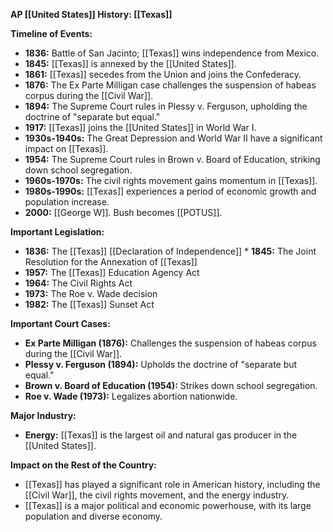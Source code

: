 **AP [[United States]] History: [[Texas]]**

**Timeline of Events:**

* **1836:** Battle of San Jacinto; [[Texas]] wins independence from Mexico.
* **1845:** [[Texas]] is annexed by the [[United States]].
* **1861:** [[Texas]] secedes from the Union and joins the Confederacy.
* **1876:** The Ex Parte Milligan case challenges the suspension of habeas corpus during the [[Civil War]].
* **1894:** The Supreme Court rules in Plessy v. Ferguson, upholding the doctrine of "separate but equal."
* **1917:** [[Texas]] joins the [[United States]] in World War I.
* **1930s-1940s:** The Great Depression and World War II have a significant impact on [[Texas]].
* **1954:** The Supreme Court rules in Brown v. Board of Education, striking down school segregation.
* **1960s-1970s:** The civil rights movement gains momentum in [[Texas]].
* **1980s-1990s:** [[Texas]] experiences a period of economic growth and population increase.
* **2000:** [[George W]]. Bush becomes [[POTUS]].

**Important Legislation:**

* **1836:** The [[Texas]] [[Declaration of Independence]] * **1845:** The Joint Resolution for the Annexation of [[Texas]]
* **1957:** The [[Texas]] Education Agency Act
* **1964:** The Civil Rights Act
* **1973:** The Roe v. Wade decision
* **1982:** The [[Texas]] Sunset Act

**Important Court Cases:**

* **Ex Parte Milligan (1876):** Challenges the suspension of habeas corpus during the [[Civil War]].
* **Plessy v. Ferguson (1894):** Upholds the doctrine of "separate but equal."
* **Brown v. Board of Education (1954):** Strikes down school segregation.
* **Roe v. Wade (1973):** Legalizes abortion nationwide.

**Major Industry:**

* **Energy:** [[Texas]] is the largest oil and natural gas producer in the [[United States]].

**Impact on the Rest of the Country:**

* [[Texas]] has played a significant role in American history, including the [[Civil War]], the civil rights movement, and the energy industry.
* [[Texas]] is a major political and economic powerhouse, with its large population and diverse economy.
